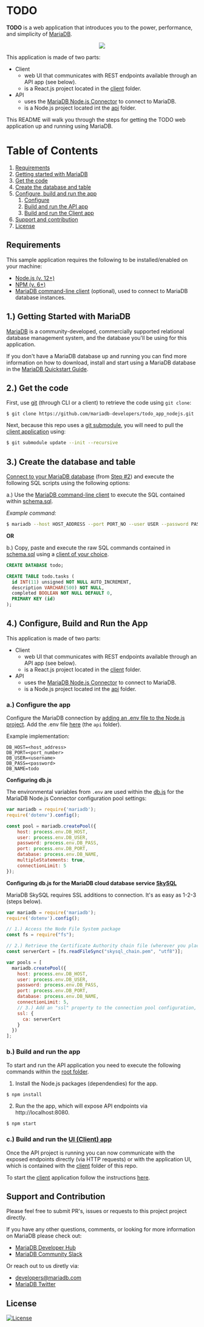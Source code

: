 # TODO

**TODO** is a web application that introduces you to the power, performance, and simplicity of [MariaDB](https://mariadb.com/products/).

<p align="center" spacing="10">
    <kbd>
        <img src="media/demo.gif" />
    </kbd>
</p>


This application is made of two parts:

* Client
    - web UI that communicates with REST endpoints available through an API app (see below).
    - is a React.js project located in the [client](src/client) folder.
* API
    - uses the [MariaDB Node.js Connector](https://github.com/mariadb-corporation/mariadb-connector-nodejs) to connect to MariaDB.
    - is a Node.js project located int the [api](src/api) folder.

This README will walk you through the steps for getting the TODO web application up and running using MariaDB.

# Table of Contents
1. [Requirements](#requirements)
2. [Getting started with MariaDB](#mariadb)
3. [Get the code](#code)
4. [Create the database and table](#schema)
5. [Configure, build and run the app](#app)
    1. [Configure](#configure-app)
    2. [Build and run the API app](#build-run-api)
    3. [Build and run the Client app](#build-run-client)
6. [Support and contribution](#support-contribution)
7. [License](#license)

## Requirements <a name="requirements"></a>

This sample application requires the following to be installed/enabled on your machine:

* [Node.js (v. 12+)](https://nodejs.org/docs/latest-v12.x/api/index.html)
* [NPM (v. 6+)](https://docs.npmjs.com/)
* [MariaDB command-line client](https://mariadb.com/products/skysql/docs/clients/mariadb-clients/mariadb-client/) (optional), used to connect to MariaDB database instances.

## 1.) Getting Started with MariaDB <a name="mariadb"></a>

[MariaDB](https://mariadb.com) is a community-developed, commercially supported relational database management system, and the database you'll be using for this application.

If you don't have a MariaDB database up and running you can find more information on how to download, install and start using a MariaDB database in the [MariaDB Quickstart Guide](https://github.com/mariadb-developers/mariadb-getting-started).

## 2.) Get the code <a name="code"></a>

First, use [git](git-scm.org) (through CLI or a client) to retrieve the code using `git clone`:

```
$ git clone https://github.com/mariadb-developers/todo_app_nodejs.git
```

Next, because this repo uses a [git submodule](https://git-scm.com/book/en/v2/Git-Tools-Submodules), you will need to pull the [client application](https://github.com/mariadb-developers/todo_app_client) using:

```bash
$ git submodule update --init --recursive
```

## 3.) Create the database and table <a name="schema"></a>

[Connect to your MariaDB database](https://mariadb.com/products/skysql/docs/clients/) (from [Step #2](#mariadb)) and execute the following SQL scripts using the following options:

a.) Use the [MariaDB command-line client](https://mariadb.com/products/skysql/docs/clients/mariadb-clients/mariadb-client/) to execute the SQL contained within [schema.sql](schema.sql).

_Example command:_
```bash
$ mariadb --host HOST_ADDRESS --port PORT_NO --user USER --password PASSWORD < schema.sql
```

**OR**

b.) Copy, paste and execute the raw SQL commands contained in [schema.sql](schema.sql) using a [client of your choice](https://mariadb.com/products/skysql/docs/clients/).

```sql
CREATE DATABASE todo;

CREATE TABLE todo.tasks (
  id INT(11) unsigned NOT NULL AUTO_INCREMENT,
  description VARCHAR(500) NOT NULL,
  completed BOOLEAN NOT NULL DEFAULT 0,
  PRIMARY KEY (id)
);
```

## 4.) Configure, Build and Run the App <a name="app"></a>

This application is made of two parts:

* Client
    - web UI that communicates with REST endpoints available through an API app (see below).
    - is a React.js project located in the [client](src/client) folder.
* API
    - uses the [MariaDB Node.js Connector](https://github.com/mariadb-corporation/mariadb-connector-nodejs) to connect to MariaDB.
    - is a Node.js project located int the [api](src/api) folder.

### a.) Configure the app <a name="configure-app"></a>

Configure the MariaDB connection by [adding an .env file to the Node.js project](https://github.com/mariadb-corporation/mariadb-connector-nodejs/blob/master/documentation/promise-api.md#security-consideration). Add the .env file [here](src/api) (the `api` folder).

Example implementation:

```
DB_HOST=<host_address>
DB_PORT=<port_number>
DB_USER=<username>
DB_PASS=<password>
DB_NAME=todo
```

**Configuring db.js**

The environmental variables from `.env` are used within the [db.js](src/api/db.js) for the MariaDB Node.js Connector configuration pool settings:

```javascript
var mariadb = require('mariadb');
require('dotenv').config();

const pool = mariadb.createPool({
    host: process.env.DB_HOST, 
    user: process.env.DB_USER, 
    password: process.env.DB_PASS,
    port: process.env.DB_PORT,
    database: process.env.DB_NAME,
    multipleStatements: true,
    connectionLimit: 5
});
```

**Configuring db.js for the MariaDB cloud database service [SkySQL](https://mariadb.com/products/skysql/)**

MariaDB SkySQL requires SSL additions to connection. It's as easy as 1-2-3 (steps below).

```javascript
var mariadb = require('mariadb');
require('dotenv').config();

// 1.) Access the Node File System package
const fs = require("fs");

// 2.) Retrieve the Certificate Authority chain file (wherever you placed it - notice it's just in the Node project root here)
const serverCert = [fs.readFileSync("skysql_chain.pem", "utf8")];

var pools = [
  mariadb.createPool({
    host: process.env.DB_HOST, 
    user: process.env.DB_USER, 
    password: process.env.DB_PASS,
    port: process.env.DB_PORT,
    database: process.env.DB_NAME,
    connectionLimit: 5,
    // 3.) Add an "ssl" property to the connection pool configuration, using the serverCert const defined above
    ssl: {
      ca: serverCert
    }
  })
];
```

### b.) Build and run the app <a name="build-run-api"></a>

To start and run the API application you need to execute the following commands within the [root folder](src/api).

1. Install the Node.js packages (dependendies) for the app.

```bash
$ npm install
```

2. Run the the app, which will expose API endpoints via http://localhost:8080.

```bash 
$ npm start
``` 

### c.) Build and run the [UI (Client) app](src/client) <a name="build-run-client"></a>

Once the API project is running you can now communicate with the exposed endpoints directly (via HTTP requests) or with the application UI, which is contained with the [client](src/client) folder of this repo.

To start the [client](src/client) application follow the instructions [here](https://github.com/mariadb-developers/todo-app-client).

## Support and Contribution <a name="support-contribution"></a>

Please feel free to submit PR's, issues or requests to this project project directly.

If you have any other questions, comments, or looking for more information on MariaDB please check out:

* [MariaDB Developer Hub](https://mariadb.com/developers)
* [MariaDB Community Slack](https://r.mariadb.com/join-community-slack)

Or reach out to us diretly via:

* [developers@mariadb.com](mailto:developers@mariadb.com)
* [MariaDB Twitter](https://twitter.com/mariadb)

## License <a name="license"></a>
[![License](https://img.shields.io/badge/License-MIT-blue.svg?style=plastic)](https://opensource.org/licenses/MIT)
